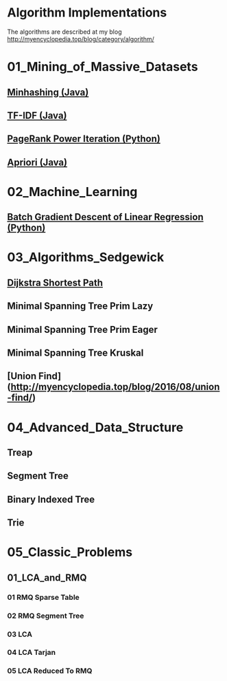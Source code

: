 # Algorithm Implementations
The algorithms are described at my blog
http://myencyclopedia.top/blog/category/algorithm/

# 01_Mining_of_Massive_Datasets
## [Minhashing (Java)](http://myencyclopedia.top/blog/2015/10/minhashing/)
## [TF-IDF (Java)](http://myencyclopedia.top/blog/2015/10/tf-idf/)
## [PageRank Power Iteration (Python)](http://myencyclopedia.top/blog/2015/09/pagerank/)
## [Apriori (Java)](http://myencyclopedia.top/blog/2015/11/apriori/)

# 02_Machine_Learning
## [Batch Gradient Descent of Linear Regression (Python)](http://myencyclopedia.top/blog/2015/09/batch-gradient-descent/)

# 03_Algorithms_Sedgewick
## [Dijkstra Shortest Path](http://myencyclopedia.top/blog/2016/07/dijkstra-single-source-shortest-path/)
## Minimal Spanning Tree Prim Lazy
## Minimal Spanning Tree Prim Eager
## Minimal Spanning Tree Kruskal
## [Union Find] (http://myencyclopedia.top/blog/2016/08/union-find/)

# 04_Advanced_Data_Structure
## Treap
## Segment Tree
## Binary Indexed Tree
## Trie

# 05_Classic_Problems
## 01_LCA_and_RMQ
### 01 RMQ Sparse Table
### 02 RMQ Segment Tree
### 03 LCA
### 04 LCA Tarjan
### 05 LCA Reduced To RMQ
